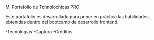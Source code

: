 Mi Portafolio de Tchnolochicas PRO

Este portafolio es desarrollado para poner en práctica las habilidades obtenidas dentro del bootcamp de desarrollo frontend.

-Tecnologías
-Captura
-Créditos